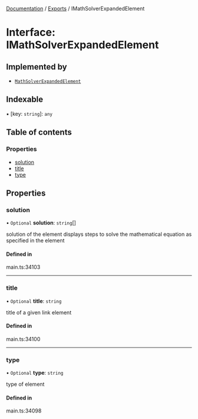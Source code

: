 [Documentation](../README.md) / [Exports](../modules.md) / IMathSolverExpandedElement

# Interface: IMathSolverExpandedElement

## Implemented by

- [`MathSolverExpandedElement`](../classes/MathSolverExpandedElement.md)

## Indexable

▪ [key: `string`]: `any`

## Table of contents

### Properties

- [solution](IMathSolverExpandedElement.md#solution)
- [title](IMathSolverExpandedElement.md#title)
- [type](IMathSolverExpandedElement.md#type)

## Properties

### solution

• `Optional` **solution**: `string`[]

solution of the element
displays steps to solve the mathematical equation as specified in the element

#### Defined in

main.ts:34103

___

### title

• `Optional` **title**: `string`

title of a given link element

#### Defined in

main.ts:34100

___

### type

• `Optional` **type**: `string`

type of element

#### Defined in

main.ts:34098
